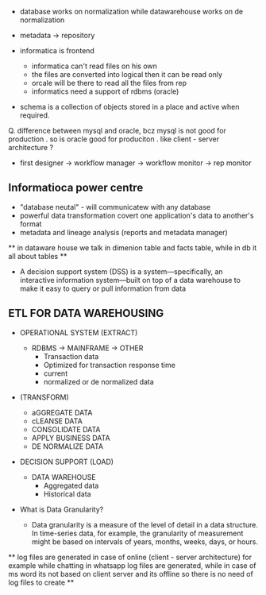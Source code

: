- database works on normalization while datawarehouse works on de normalization
- metadata -> repository
- informatica is frontend
  - informatica can't read files on his own
  - the files are converted into logical then it can be read only
  - orcale will be there to read all the files from rep
  - informatics need a support of rdbms (oracle)

- schema is a collection of objects stored in a place and active when required.

Q. difference between mysql and oracle, bcz mysql is not good for production . so is oracle good for produciton . like client - server architecture ?

- first designer -> workflow manager -> workflow monitor -> rep monitor

## Informatioca power centre
- "database neutal" - will communicatew with any database
- powerful data transformation covert one application's data to another's format
- metadata and lineage analysis (reports and metadata manager)


** in dataware house we talk in dimenion table and facts table, while in db it all about tables **
- A decision support system (DSS) is a system—specifically, an interactive information system—built on top of a data warehouse to make it easy to query or pull information from data

## ETL FOR DATA WAREHOUSING
- OPERATIONAL SYSTEM (EXTRACT)
  - RDBMS -> MAINFRAME -> OTHER
    - Transaction data
    - Optimized for transaction response time
    - current
    - normalized or de normalized data

- (TRANSFORM)
  - aGGREGATE DATA
  - cLEANSE DATA
  - CONSOLIDATE DATA
  - APPLY BUSINESS DATA
  - DE NORMALIZE DATA

- DECISION SUPPORT (LOAD)
  - DATA WAREHOUSE
    - Aggregated data
    - Historical data

- What is Data Granularity?
  - Data granularity is a measure of the level of detail in a data structure. In time-series data, for example, the granularity of measurement might be based on intervals of years, months, weeks, days, or hours.

** log files are generated in case of online (client - server architecture) for example while chatting in whatsapp log files are generated, while in case of ms word its not based on client server and its offline so there is no need of log files to create **
